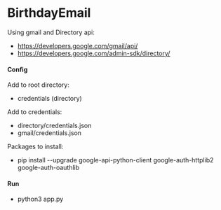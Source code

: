 # BirthdayEmail

Using gmail and Directory api: <br>
- https://developers.google.com/gmail/api/
- https://developers.google.com/admin-sdk/directory/

#### Config
Add to root directory: <br>
- credentials (directory)

Add to credentials: <br>
- directory/credentials.json
- gmail/credentials.json

Packages to install: <br>
- pip install --upgrade google-api-python-client google-auth-httplib2 google-auth-oauthlib<br>

#### Run
- python3 app.py
